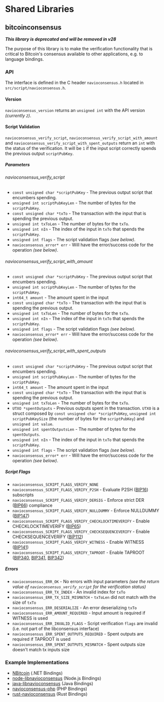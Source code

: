 Shared Libraries
================

## bitcoinconsensus
***This library is deprecated and will be removed in v28***

The purpose of this library is to make the verification functionality that is critical to Bitcoin's consensus available to other applications, e.g. to language bindings.

### API

The interface is defined in the C header `navioconsensus.h` located in `src/script/navioconsensus.h`.

#### Version

`navioconsensus_version` returns an `unsigned int` with the API version *(currently `2`)*.

#### Script Validation

`navioconsensus_verify_script`, `navioconsensus_verify_script_with_amount` and `navioconsensus_verify_script_with_spent_outputs` return an `int` with the status of the verification. It will be `1` if the input script correctly spends the previous output `scriptPubKey`.

##### Parameters
###### navioconsensus_verify_script
- `const unsigned char *scriptPubKey` - The previous output script that encumbers spending.
- `unsigned int scriptPubKeyLen` - The number of bytes for the `scriptPubKey`.
- `const unsigned char *txTo` - The transaction with the input that is spending the previous output.
- `unsigned int txToLen` - The number of bytes for the `txTo`.
- `unsigned int nIn` - The index of the input in `txTo` that spends the `scriptPubKey`.
- `unsigned int flags` - The script validation flags *(see below)*.
- `navioconsensus_error* err` - Will have the error/success code for the operation *(see below)*.

###### navioconsensus_verify_script_with_amount
- `const unsigned char *scriptPubKey` - The previous output script that encumbers spending.
- `unsigned int scriptPubKeyLen` - The number of bytes for the `scriptPubKey`.
- `int64_t amount` - The amount spent in the input
- `const unsigned char *txTo` - The transaction with the input that is spending the previous output.
- `unsigned int txToLen` - The number of bytes for the `txTo`.
- `unsigned int nIn` - The index of the input in `txTo` that spends the `scriptPubKey`.
- `unsigned int flags` - The script validation flags *(see below)*.
- `navioconsensus_error* err` - Will have the error/success code for the operation *(see below)*.

###### navioconsensus_verify_script_with_spent_outputs
- `const unsigned char *scriptPubKey` - The previous output script that encumbers spending.
- `unsigned int scriptPubKeyLen` - The number of bytes for the `scriptPubKey`.
- `int64_t amount` - The amount spent in the input
- `const unsigned char *txTo` - The transaction with the input that is spending the previous output.
- `unsigned int txToLen` - The number of bytes for the `txTo`.
- `UTXO *spentOutputs` - Previous outputs spent in the transaction. `UTXO` is a struct composed by `const unsigned char *scriptPubKey`, `unsigned int scriptPubKeySize` (the number of bytes for the `scriptPubKey`) and `unsigned int value`.
- `unsigned int spentOutputsLen` - The number of bytes for the `spentOutputs`.
- `unsigned int nIn` - The index of the input in `txTo` that spends the `scriptPubKey`.
- `unsigned int flags` - The script validation flags *(see below)*.
- `navioconsensus_error* err` - Will have the error/success code for the operation *(see below)*.

##### Script Flags
- `navioconsensus_SCRIPT_FLAGS_VERIFY_NONE`
- `navioconsensus_SCRIPT_FLAGS_VERIFY_P2SH` - Evaluate P2SH ([BIP16](https://github.com/bitcoin/bips/blob/master/bip-0016.mediawiki)) subscripts
- `navioconsensus_SCRIPT_FLAGS_VERIFY_DERSIG` - Enforce strict DER ([BIP66](https://github.com/bitcoin/bips/blob/master/bip-0066.mediawiki)) compliance
- `navioconsensus_SCRIPT_FLAGS_VERIFY_NULLDUMMY` - Enforce NULLDUMMY ([BIP147](https://github.com/bitcoin/bips/blob/master/bip-0147.mediawiki))
- `navioconsensus_SCRIPT_FLAGS_VERIFY_CHECKLOCKTIMEVERIFY` - Enable CHECKLOCKTIMEVERIFY ([BIP65](https://github.com/bitcoin/bips/blob/master/bip-0065.mediawiki))
- `navioconsensus_SCRIPT_FLAGS_VERIFY_CHECKSEQUENCEVERIFY` - Enable CHECKSEQUENCEVERIFY ([BIP112](https://github.com/bitcoin/bips/blob/master/bip-0112.mediawiki))
- `navioconsensus_SCRIPT_FLAGS_VERIFY_WITNESS` - Enable WITNESS ([BIP141](https://github.com/bitcoin/bips/blob/master/bip-0141.mediawiki))
- `navioconsensus_SCRIPT_FLAGS_VERIFY_TAPROOT` - Enable TAPROOT ([BIP340](https://github.com/bitcoin/bips/blob/master/bip-0340.mediawiki), [BIP341](https://github.com/bitcoin/bips/blob/master/bip-0341.mediawiki), [BIP342](https://github.com/bitcoin/bips/blob/master/bip-0342.mediawiki))

##### Errors
- `navioconsensus_ERR_OK` - No errors with input parameters *(see the return value of `navioconsensus_verify_script` for the verification status)*
- `navioconsensus_ERR_TX_INDEX` - An invalid index for `txTo`
- `navioconsensus_ERR_TX_SIZE_MISMATCH` - `txToLen` did not match with the size of `txTo`
- `navioconsensus_ERR_DESERIALIZE` - An error deserializing `txTo`
- `navioconsensus_ERR_AMOUNT_REQUIRED` - Input amount is required if WITNESS is used
- `navioconsensus_ERR_INVALID_FLAGS` - Script verification `flags` are invalid (i.e. not part of the libconsensus interface)
- `navioconsensus_ERR_SPENT_OUTPUTS_REQUIRED` - Spent outputs are required if TAPROOT is used
- `navioconsensus_ERR_SPENT_OUTPUTS_MISMATCH` - Spent outputs size doesn't match tx inputs size

### Example Implementations
- [NBitcoin](https://github.com/MetacoSA/NBitcoin/blob/5e1055cd7c4186dee4227c344af8892aea54faec/NBitcoin/Script.cs#L979-#L1031) (.NET Bindings)
- [node-libnavioconsensus](https://github.com/bitpay/node-libnavioconsensus) (Node.js Bindings)
- [java-libnavioconsensus](https://github.com/dexX7/java-libnavioconsensus) (Java Bindings)
- [navioconsensus-php](https://github.com/Bit-Wasp/navioconsensus-php) (PHP Bindings)
- [rust-navioconsensus](https://github.com/rust-bitcoin/rust-navioconsensus) (Rust Bindings)
